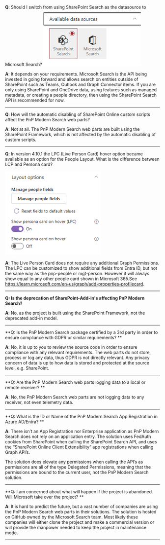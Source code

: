


**Q**: Should I switch from using SharePoint Search as the datasource to Microsoft Search?
![Microsoft Search](./assets/DataSources.png "Datasources")

**A**: It depends on your requirements. Microsoft Search is the API being invested in going forward and allows search on entities outside of SharePoint such as Teams, Outlook and Graph Connector items. If you are only using SharePoint and OneDrive data, using features such as managed metadata, or creating a people directory, then using the SharePoint Search API is recommended for now.

-----------------------

**Q**: How will the automatic disabling of SharePoint Online custom scripts affect the PnP Modern Search web parts?

**A**: Not at all. The PnP Modern Search web parts are built using the SharePoint Framework, which is not affected by the automatic disabling of custom scripts.

-----------------------

**Q**: In version 4.10.1 the LPC (Live Person Card) hover option became available as an option for the People Layout. What is the difference between LCP and Persona card? 

![LCP option](./assets/LCP.png "LCP option in the People Layout")



**A**: The Live Person Card does not require any additional Graph Permissions. The LPC can be customized to show additional fields from Entra ID, but not the same way as the pnp-people or mgt-person. However it will always show equal to any other people card shown in Microsoft 365.See https://learn.microsoft.com/en-us/graph/add-properties-profilecard.  

 ----------------------

**Q: Is the deprecation of SharePoint-Add-in's affecting PnP Modern Search?**

**A**: No, as the project is built using the SharePoint Framework, not the deprecated add-in model.
 
-----------------------

**Q: Is the PnP Modern Search package certified by a 3rd party in order to ensure compliance with GDPR or similar requirements? **

**A**: No, it is up to you to review the source code in order to ensure compliance with any relevant requirements. The web parts do not store, process or log any data, thus GDPR is not directly relevant. Any privacy concern of data is up to how data is stored and protected at the source level, e.g. SharePoint. 

 -----------------------

**Q: Are the PnP Modern Search web parts logging data to a local or remote receiver? **

**A**: No, the PnP Modern Search web parts are not logging data to any receiver, not even telemetry data. 

 -----------------------

**Q: What is the ID or Name of the PnP Modern Search App Registration in Azure AD/Entra? **

**A**: There isn’t an App Registration nor Enterprise application as PnP Modern Search does not rely on an application entry. The solution uses FedAuth cookies from SharePoint when calling the SharePoint Search API, and uses the “SharePoint Online Client Extensibility” app registrations when calling Graph API’s. 
 
The solution does elevate any permissions when calling the API’s as permissions are all of the type Delegated Permissions, meaning that the permissions are bound to the current user, not the PnP Modern Search solution. 

 -----------------------

**Q: I am concerned about what will happen if the project is abandoned. Will Microsoft take over the project?  **

**A**: It is hard to predict the future, but a vast number of companies are using the PnP Modern Search web parts in their solutions. The solution is hosted on GitHub owned by the Microsoft Search team. Most likely these companies will either clone the project and make a commercial version or will provide the manpower needed to keep the project in maintenance mode. 

-----------------------